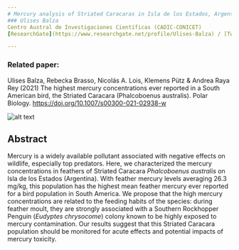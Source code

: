 ```yaml
---
# Mercury analysis of Striated Caracaras in Isla de los Estados, Argentina
### Ulises Balza
Centro Austral de Investigaciones Científicas (CADIC-CONICET) 
[ResearchGate](https://www.researchgate.net/profile/Ulises-Balza) / [Twitter](https://twitter.com/UlisesBalza)

---
```


### Related paper:
Ulises Balza, Rebecka Brasso, Nicolás A. Lois, Klemens Pütz & Andrea Raya Rey (2021)
The highest mercury concentrations ever reported in a South American bird, the Striated Caracara (Phalcoboenus australis). Polar Biology. https://doi.org/10.1007/s00300-021-02938-w

![alt text](https://elrompehielos.com.ar/wp-content/uploads/2019/06/carancho.jpg) 

## Abstract

Mercury is a widely available pollutant associated with negative effects on wildlife, especially top
predators. Here, we characterized the mercury concentrations in feathers of Striated Caracara
_Phalcoboenus australis_ on Isla de los Estados (Argentina). With feather mercury levels averaging
26.3 mg/kg, this population has the highest mean feather mercury ever reported for a bird population in
South America. We propose that the high mercury concentrations are related to the feeding habits of the
species: during feather moult, they are strongly associated with a Southern Rockhopper Penguin (_Eudyptes
chrysocome_) colony known to be highly exposed to mercury contamination. Our results suggest that this
Striated Caracara population should be monitored for acute effects and potential impacts of mercury
toxicity.
